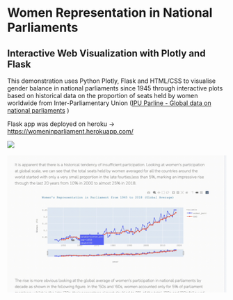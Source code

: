 # Women Representation in National Parliaments

## Interactive Web Visualization with Plotly and Flask

This demonstration uses Python Plotly, Flask and HTML/CSS to visualise gender balance in national parliaments since 1945 through interactive plots based on historical data on the proportion of seats held by women worldwide from Inter-Parliamentary Union ([IPU Parline - Global data on national parliaments](https://data.ipu.org/historical-women) )

Flask app was deployed on heroku -> https://womeninparliament.herokuapp.com/

![](./figures/barplot.gif)


![](./figures/lineplot.gif)

